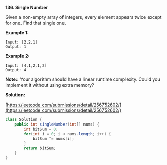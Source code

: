 **136. Single Number**

Given a non-empty array of integers, every element appears twice except for one. Find that single one.

**Example 1:**
```
Input: [2,2,1]
Output: 1
```
**Example 2:**
```
Input: [4,1,2,1,2]
Output: 4
```

**Note::**
Your algorithm should have a linear runtime complexity. Could you implement it without using extra memory?

**Solution:**

[https://leetcode.com/submissions/detail/256752602/](https://leetcode.com/submissions/detail/256752602/)
```java
class Solution {
    public int singleNumber(int[] nums) {
        int bitSum = 0;
        for(int i = 0; i < nums.length; i++) {
            bitSum ^= nums[i]; 
        }
        return bitSum;
    }
}
```